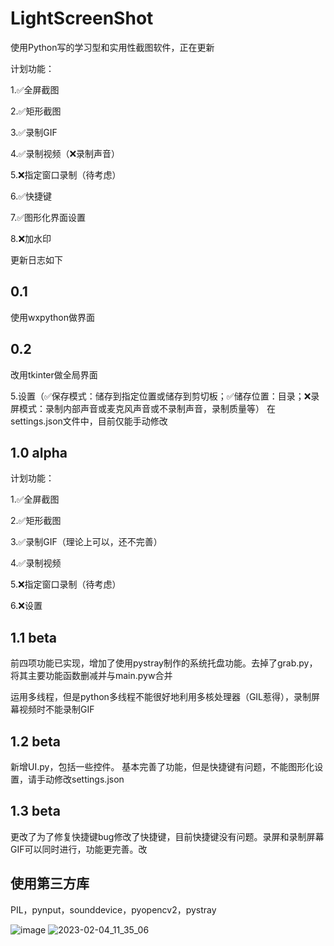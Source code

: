 # LightScreenShot

使用Python写的学习型和实用性截图软件，正在更新

计划功能：

1.✅全屏截图

2.✅矩形截图

3.✅录制GIF

4.✅录制视频（❌录制声音）

5.❌指定窗口录制（待考虑）

6.✅快捷键

7.✅图形化界面设置

8.❌加水印

更新日志如下
## 0.1
使用wxpython做界面
## 0.2
改用tkinter做全局界面

5.设置（✅保存模式：储存到指定位置或储存到剪切板；✅储存位置：目录；❌录屏模式：录制内部声音或麦克风声音或不录制声音，录制质量等）
在settings.json文件中，目前仅能手动修改

## 1.0 alpha

计划功能：

1.✅全屏截图

2.✅矩形截图

3.✅录制GIF（理论上可以，还不完善）

4.✅录制视频

5.❌指定窗口录制（待考虑）

6.❌设置

## 1.1 beta
前四项功能已实现，增加了使用pystray制作的系统托盘功能。去掉了grab.py，将其主要功能函数删减并与main.pyw合并

运用多线程，但是python多线程不能很好地利用多核处理器（GIL惹得），录制屏幕视频时不能录制GIF

## 1.2 beta
新增UI.py，包括一些控件。
基本完善了功能，但是快捷键有问题，不能图形化设置，请手动修改settings.json

## 1.3 beta
更改了为了修复快捷键bug修改了快捷键，目前快捷键没有问题。录屏和录制屏幕GIF可以同时进行，功能更完善。改

## 使用第三方库
PIL，pynput，sounddevice，pyopencv2，pystray

![image](https://user-images.githubusercontent.com/111341725/216746287-4bcb13e2-35b3-41a1-8cdb-37c12c5dd198.png)
![2023-02-04_11_35_06](https://user-images.githubusercontent.com/111341725/216746291-e864d00e-c81d-4886-8f88-55fdeb60aae5.gif)
